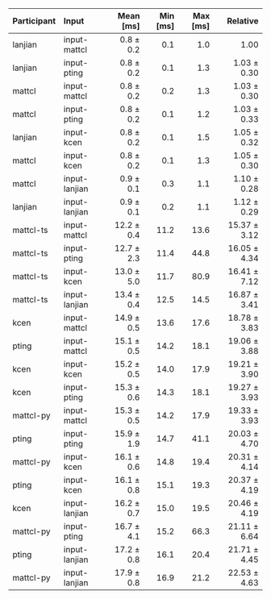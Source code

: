 | Participant | Input | Mean [ms] | Min [ms] | Max [ms] | Relative |
|:---|:---|---:|---:|---:|---:|
| lanjian | input-mattcl | 0.8 ± 0.2 | 0.1 | 1.0 | 1.00 |
| lanjian | input-pting | 0.8 ± 0.2 | 0.1 | 1.3 | 1.03 ± 0.30 |
| mattcl | input-mattcl | 0.8 ± 0.2 | 0.2 | 1.3 | 1.03 ± 0.30 |
| mattcl | input-pting | 0.8 ± 0.2 | 0.1 | 1.2 | 1.03 ± 0.33 |
| lanjian | input-kcen | 0.8 ± 0.2 | 0.1 | 1.5 | 1.05 ± 0.32 |
| mattcl | input-kcen | 0.8 ± 0.2 | 0.1 | 1.3 | 1.05 ± 0.30 |
| mattcl | input-lanjian | 0.9 ± 0.1 | 0.3 | 1.1 | 1.10 ± 0.28 |
| lanjian | input-lanjian | 0.9 ± 0.1 | 0.2 | 1.1 | 1.12 ± 0.29 |
| mattcl-ts | input-mattcl | 12.2 ± 0.4 | 11.2 | 13.6 | 15.37 ± 3.12 |
| mattcl-ts | input-pting | 12.7 ± 2.3 | 11.4 | 44.8 | 16.05 ± 4.34 |
| mattcl-ts | input-kcen | 13.0 ± 5.0 | 11.7 | 80.9 | 16.41 ± 7.12 |
| mattcl-ts | input-lanjian | 13.4 ± 0.4 | 12.5 | 14.5 | 16.87 ± 3.41 |
| kcen | input-mattcl | 14.9 ± 0.5 | 13.6 | 17.6 | 18.78 ± 3.83 |
| pting | input-mattcl | 15.1 ± 0.5 | 14.2 | 18.1 | 19.06 ± 3.88 |
| kcen | input-kcen | 15.2 ± 0.5 | 14.0 | 17.9 | 19.21 ± 3.90 |
| kcen | input-pting | 15.3 ± 0.6 | 14.3 | 18.1 | 19.27 ± 3.93 |
| mattcl-py | input-mattcl | 15.3 ± 0.5 | 14.2 | 17.9 | 19.33 ± 3.93 |
| pting | input-pting | 15.9 ± 1.9 | 14.7 | 41.1 | 20.03 ± 4.70 |
| mattcl-py | input-kcen | 16.1 ± 0.6 | 14.8 | 19.4 | 20.31 ± 4.14 |
| pting | input-kcen | 16.1 ± 0.8 | 15.1 | 19.3 | 20.37 ± 4.19 |
| kcen | input-lanjian | 16.2 ± 0.7 | 15.0 | 19.5 | 20.46 ± 4.19 |
| mattcl-py | input-pting | 16.7 ± 4.1 | 15.2 | 66.3 | 21.11 ± 6.64 |
| pting | input-lanjian | 17.2 ± 0.8 | 16.1 | 20.4 | 21.71 ± 4.45 |
| mattcl-py | input-lanjian | 17.9 ± 0.8 | 16.9 | 21.2 | 22.53 ± 4.63 |

